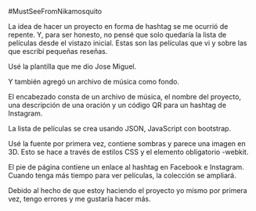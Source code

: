 #MustSeeFromNikamosquito

La idea de hacer un proyecto en forma de hashtag se me ocurrió de repente. Y, para ser honesto, no pensé que solo quedaría la lista de películas desde el vistazo inicial. Estas son las películas que vi y sobre las que escribí pequeñas reseñas.

Usé la plantilla que me dio Jose Miguel.

Y también agregó un archivo de música como fondo.

El encabezado consta de un archivo de música, el nombre del proyecto, una descripción de una oración y un código QR para un hashtag de Instagram.

La lista de películas se crea usando JSON, JavaScript con bootstrap.

Usé la fuente por primera vez, contiene sombras y parece una imagen en 3D. Esto se hace a través de estilos CSS y el elemento obligatorio -webkit.

El pie de página contiene un enlace al hashtag en Facebook e Instagram. Cuando tenga más tiempo para ver películas, la colección se ampliará.

Debido al hecho de que estoy haciendo el proyecto yo mismo por primera vez, tengo errores y me gustaría hacer más.


